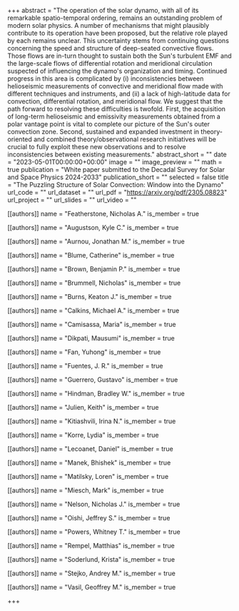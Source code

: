 +++
abstract = "The operation of the solar dynamo, with all of its remarkable spatio-temporal ordering, remains an outstanding problem of modern solar physics. A number of mechanisms that might plausibly contribute to its operation have been proposed, but the relative role played by each remains unclear. This uncertainty stems from continuing questions concerning the speed and structure of deep-seated convective flows. Those flows are in-turn thought to sustain both the Sun's turbulent EMF and the large-scale flows of differential rotation and meridional circulation suspected of influencing the dynamo's organization and timing. Continued progress in this area is complicated by (i) inconsistencies between helioseismic measurements of convective and meridional flow made with different techniques and instruments, and (ii) a lack of high-latitude data for convection, differential rotation, and meridional flow. We suggest that the path forward to resolving these difficulties is twofold. First, the acquisition of long-term helioseismic and emissivity measurements obtained from a polar vantage point is vital to complete our picture of the Sun's outer convection zone. Second, sustained and expanded investment in theory-oriented and combined theory/observational research initiatives will be crucial to fully exploit these new observations and to resolve inconsistencies between existing measurements."
abstract_short = ""
date = "2023-05-01T00:00:00+00:00"
image = ""
image_preview = ""
math = true
publication = "White paper submitted to the Decadal Survey for Solar and Space Physics 2024-2033"
publication_short = ""
selected = false
title = "The Puzzling Structure of Solar Convection: Window into the Dynamo"
url_code = ""
url_dataset = ""
url_pdf = "https://arxiv.org/pdf/2305.08823"
url_project = ""
url_slides = ""
url_video = ""



[[authors]]
    name = "Featherstone, Nicholas A."
    is_member = true


[[authors]]
    name = "Augustson, Kyle C."
    is_member = true


[[authors]]
    name = "Aurnou, Jonathan M."
    is_member = true


[[authors]]
    name = "Blume, Catherine"
    is_member = true


[[authors]]
    name = "Brown, Benjamin P."
    is_member = true


[[authors]]
    name = "Brummell, Nicholas"
    is_member = true


[[authors]]
    name = "Burns, Keaton J."
    is_member = true


[[authors]]
    name = "Calkins, Michael A."
    is_member = true


[[authors]]
    name = "Camisassa, Maria"
    is_member = true


[[authors]]
    name = "Dikpati, Mausumi"
    is_member = true


[[authors]]
    name = "Fan, Yuhong"
    is_member = true


[[authors]]
    name = "Fuentes, J. R."
    is_member = true


[[authors]]
    name = "Guerrero, Gustavo"
    is_member = true


[[authors]]
    name = "Hindman, Bradley W."
    is_member = true


[[authors]]
    name = "Julien, Keith"
    is_member = true


[[authors]]
    name = "Kitiashvili, Irina N."
    is_member = true


[[authors]]
    name = "Korre, Lydia"
    is_member = true


[[authors]]
    name = "Lecoanet, Daniel"
    is_member = true


[[authors]]
    name = "Manek, Bhishek"
    is_member = true


[[authors]]
    name = "Matilsky, Loren"
    is_member = true


[[authors]]
    name = "Miesch, Mark"
    is_member = true


[[authors]]
    name = "Nelson, Nicholas J."
    is_member = true


[[authors]]
    name = "Oishi, Jeffrey S."
    is_member = true


[[authors]]
    name = "Powers, Whitney T."
    is_member = true


[[authors]]
    name = "Rempel, Matthias"
    is_member = true


[[authors]]
    name = "Soderlund, Krista"
    is_member = true


[[authors]]
    name = "Stejko, Andrey M."
    is_member = true


[[authors]]
    name = "Vasil, Geoffrey M."
    is_member = true

+++
 
